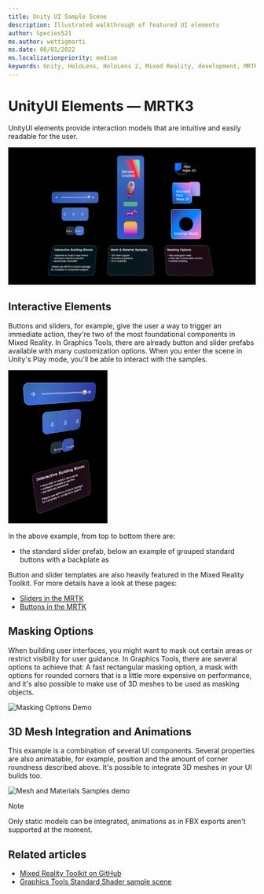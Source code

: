 ```yaml
---
title: Unity UI Sample Scene
description: Illustrated walkthrough of featured UI elements
author: Species521
ms.author: wettigmarti
ms.date: 06/01/2022
ms.localizationpriority: medium
keywords: Unity, HoloLens, HoloLens 2, Mixed Reality, development, MRTK, Graphics Tools, MRGT, MR Graphics Tools, UnityUI
---
```


# UnityUI Elements &#8212; MRTK3

UnityUI elements provide interaction models that are intuitive and easily readable for the user.

![Standard Shader hover lights](images/SampleScenes/UnityUI_01.jpg)

## Interactive Elements

Buttons and sliders, for example, give the user a way to trigger an immediate action, they're two of the most foundational components in Mixed Reality.
In Graphics Tools, there are already button and slider prefabs available with many customization options.
When you enter the scene in Unity's Play mode, you'll be able to interact with the samples.

<img src="images/SampleScenes/UnityUI_interactive_01.jpg" width="40%" height="40%" alt="interactive building blocks demo">

In the above example, from top to bottom there are:

* the standard slider prefab, below an example of grouped standard buttons with a backplate as  

Button and slider templates are also heavily featured in the Mixed Reality Toolkit. For more details have a look at these pages:

* [Sliders in the MRTK](/windows/mixed-reality/mrtk-unity/mrtk2/features/ux-building-blocks/sliders)
* [Buttons in the MRTK](/windows/mixed-reality/mrtk-unity/mrtk2/features/ux-building-blocks/button)

## Masking Options

When building user interfaces, you might want to mask out certain areas or restrict visibility for user guidance.
In Graphics Tools, there are several options to achieve that: A fast rectangular masking option, a mask with options for rounded corners that is a little more expensive on performance, and it's also possible to make use of 3D meshes to be used as masking objects.

<img src="images/SampleScenes/UnityUImasking_sample_01.gif" width="40%" height="40%" alt="Masking Options Demo">

## 3D Mesh Integration and Animations

This example is a combination of several UI components. Several properties are also animatable, for example, position and the amount of corner roundness described above. 
It's possible to integrate 3D meshes in your UI builds too.

<img src="images/SampleScenes/UnityUIinteractive_sample_01.gif" width="40%" height="40%" alt="Mesh and Materials Samples demo">

> [!NOTE]
> Only static models can be integrated, animations as in FBX exports aren't supported at the moment.

## Related articles

* [Mixed Reality Toolkit on GitHub](https://github.com/microsoft/MixedRealityToolkit-Unity)
* [Graphics Tools Standard Shader sample scene](../standard-shader.md)
